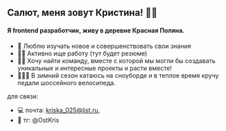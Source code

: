 ## Салют, меня зовут Кристина! 🎊🎊

#### Я frontend разработчик, живу в деревне Красная Поляна.

- 🧠 Люблю изучать новое и совершенствовать свои знания 
- ✍🏻 Активно ище работу (тут будет резюме)
- 👯‍♀️ Хочу найти команду, вместе с которой мы могли бы создавать уникальные и интересные проекты и расти вместе!
- 🚴🏼‍♀️ В зимний сезон катаюсь на сноуборде и в теплое время кручу педали шоссейного велосипеда.

для связи: 
- 💻 почта: kriska_025@list.ru,
- 📲 тг: @OstKris
<!--
**KrisOst-coder/KrisOst-coder** is a ✨ _special_ ✨ repository because its `README.md` (this file) appears on your GitHub profile.

Here are some ideas to get you started:

- 🔭 I’m currently working on ...
- 🌱 I’m currently learning ...
- 👯 I’m looking to collaborate on ...
- 🤔 I’m looking for help with ...
- 💬 Ask me about ...
- 📫 How to reach me: ...
- 😄 Pronouns: ...
- ⚡ Fun fact: ...
-->
